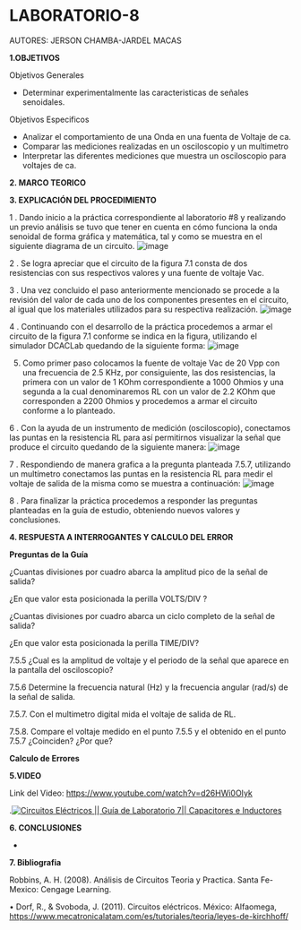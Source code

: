 # LABORATORIO-8
AUTORES: JERSON CHAMBA-JARDEL MACAS

**1.OBJETIVOS**

Objetivos Generales

* Determinar experimentalmente las caracteristicas de señales senoidales.

Objetivos Especificos

* Analizar el comportamiento de una Onda en una fuenta de Voltaje de ca.
* Comparar las mediciones realizadas en un osciloscopio y un multimetro
* Interpretar las diferentes mediciones que muestra un osciloscopio para voltajes de ca.

**2. MARCO TEORICO**



**3. EXPLICACIÓN DEL PROCEDIMIENTO**

1 . Dando inicio a la práctica correspondiente al laboratorio #8 y realizando un previo análisis se tuvo que tener en cuenta en cómo funciona la onda senoidal de forma gráfica y matemática, tal y como se muestra en el siguiente diagrama de un circuito.
![image](https://user-images.githubusercontent.com/84453441/132269191-322213e1-ef85-496b-81a0-8121ad745d85.png)

2 . Se logra apreciar que el circuito de la figura 7.1 consta de dos resistencias con sus respectivos valores y una fuente de voltaje Vac. 

3 . Una vez concluido el paso anteriormente mencionado se procede a la revisión del valor de cada uno de los componentes presentes en el circuito, al igual que los materiales utilizados para su respectiva realización. 
![image](https://user-images.githubusercontent.com/84453441/132269208-b78372a4-2197-40a9-8228-80548b0cd1d5.png)

4 . Continuando con el desarrollo de la práctica procedemos a armar el circuito de la figura 7.1 conforme se indica en la figura, utilizando el simulador DCACLab quedando de la siguiente forma:
![image](https://user-images.githubusercontent.com/84453441/132269235-04b54ef7-5efe-4892-bbb7-00d9eb75ddec.png)

5. Como primer paso colocamos la fuente de voltaje Vac de 20 Vpp con una frecuencia de 2.5 KHz, por consiguiente, las dos resistencias, la primera con un valor de 1 KOhm correspondiente a 1000 Ohmios y una segunda a la cual denominaremos RL con un valor de 2.2 KOhm que corresponden a 2200 Ohmios y procedemos a armar el circuito conforme a lo planteado.

6 . Con la ayuda de un instrumento de medición (osciloscopio), conectamos las puntas en la resistencia RL para así permitirnos visualizar la señal que produce el circuito quedando de la siguiente manera:
![image](https://user-images.githubusercontent.com/84453441/132269266-df281d79-228a-44b7-92a4-af2e50a8e8ec.png)

7 . Respondiendo de manera grafica a la pregunta planteada 7.5.7, utilizando un multímetro conectamos las puntas en la resistencia RL para medir el voltaje de salida de la misma como se muestra a continuación:
![image](https://user-images.githubusercontent.com/84453441/132269295-1494a244-cc7d-4e37-97e5-c27bc78b50a4.png)

8 . Para finalizar la práctica procedemos a responder las preguntas planteadas en la guía de estudio, obteniendo nuevos valores y conclusiones.



**4. RESPUESTA A INTERROGANTES Y CALCULO DEL ERROR**

**Preguntas de la Guía**


¿Cuantas divisiones por cuadro abarca la amplitud pico de la señal de salida?

¿En que valor esta posicionada la perilla VOLTS/DIV ?

¿Cuantas divisiones por cuadro abarca un ciclo completo de la señal de salida?

¿En que valor esta posicionada la perilla TIME/DIV?

7.5.5 ¿Cual es la amplitud  de voltaje y el periodo de la señal que aparece en la pantalla del osciloscopio?

7.5.6 Determine la frecuencia natural (Hz) y la frecuencia angular (rad/s) de la señal de salida.

7.5.7. Con el multimetro digital mida el voltaje de salida de RL.

7.5.8. Compare el voltaje medido en el punto 7.5.5 y el obtenido en el punto 7.5.7 ¿Coinciden?  ¿Por que?



**Calculo de Errores**


**5.VIDEO**

Link del Video: https://www.youtube.com/watch?v=d26HWi0OIyk

.[![Circuitos Eléctricos || Guía de Laboratorio 7|| Capacitores e Inductores](https://img.youtube.com/vi/d26HWi0OIyk/0.jpg)](https://youtu.be/d26HWi0OIyk)


**6. CONCLUSIONES**

*  

**7. Bibliografia**

 Robbins, A. H. (2008). Análisis de Circuitos Teoria y Practica. Santa Fe-Mexico: Cengage Learning.
 
•  Dorf, R., & Svoboda, J. (2011). Circuitos eléctricos. México: Alfaomega, https://www.mecatronicalatam.com/es/tutoriales/teoria/leyes-de-kirchhoff/
